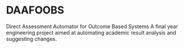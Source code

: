 # DAAFOOBS
Direct Assessment Automator for Outcome Based Systems
A final year engineering project aimed at automating academic result analysis and suggesting changes.
